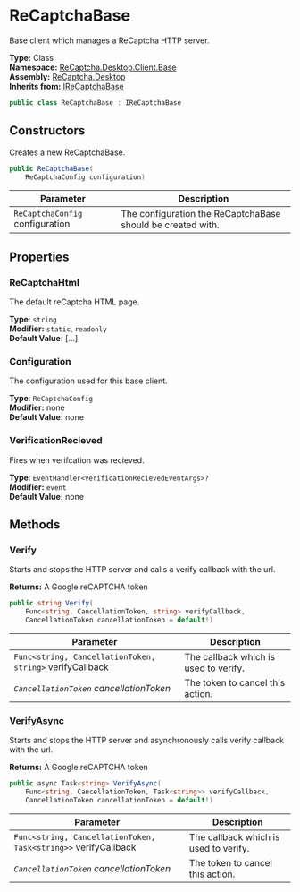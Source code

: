 # ReCaptchaBase
Base client which manages a ReCaptcha HTTP server.

**Type:** Class
<br />
**Namespace:** [ReCaptcha.Desktop.Client.Base](/ReCaptcha.Desktop/reference/recaptcha.desktop/client/base)
<br />
**Assembly:** [ReCaptcha.Desktop](/ReCaptcha.Desktop/reference/recaptcha.desktop)
<br />
**Inherits from:** [IReCaptchaBase](/ReCaptcha.Desktop/reference/recaptcha.desktop/client/interfaces/irecaptchabase)

```cs
public class ReCaptchaBase : IReCaptchaBase
```


## Constructors
Creates a new ReCaptchaBase.
```cs
public ReCaptchaBase(
    ReCaptchaConfig configuration)
```
| Parameter                                                                                   | Description                                                 |
|---------------------------------------------------------------------------------------------|-------------------------------------------------------------|
| `ReCaptchaConfig` configuration | The configuration the ReCaptchaBase should be created with. |


## Properties

### ReCaptchaHtml
The default reCaptcha HTML page.

**Type**: `string`
<br />
**Modifier:** `static`, `readonly`
<br />
**Default Value:** [...]

### Configuration
The configuration used for this base client.

**Type**: `ReCaptchaConfig`
<br />
**Modifier:** none
<br />
**Default Value:** none

### VerificationRecieved
Fires when verifcation was recieved.

**Type**: `EventHandler<VerificationRecievedEventArgs>?`
<br />
**Modifier:** `event`
<br />
**Default Value:** none


## Methods

### Verify
Starts and stops the HTTP server and calls a verify callback with the url.

**Returns:** A Google reCAPTCHA token
```cs
public string Verify(
    Func<string, CancellationToken, string> verifyCallback,
    CancellationToken cancellationToken = default!)
```
| Parameter                                                | Description                           |
|----------------------------------------------------------|---------------------------------------|
| `Func<string, CancellationToken, string>` verifyCallback | The callback which is used to verify. |
| *`CancellationToken` cancellationToken*                  | The token to cancel this action.      |

### VerifyAsync
Starts and stops the HTTP server and asynchronously calls verify callback with the url.

**Returns:** A Google reCAPTCHA token
```cs
public async Task<string> VerifyAsync(
    Func<string, CancellationToken, Task<string>> verifyCallback,
    CancellationToken cancellationToken = default!)
```
| Parameter                                                      | Description                           |
|----------------------------------------------------------------|---------------------------------------|
| `Func<string, CancellationToken, Task<string>>` verifyCallback | The callback which is used to verify. |
| *`CancellationToken` cancellationToken*                        | The token to cancel this action.      |